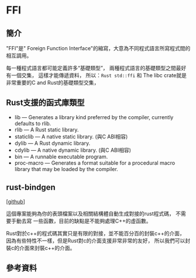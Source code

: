 # FFI

## 簡介

"FFI"是" Foreign Function Interface"的縮寫，大意為不同程式語言所寫程式間的相互調用。

每一種程式語言都可能定義許多“基礎類型”， 兩種程式語言的基礎類型之間最好有一個交集， 這樣才能傳遞資料， 所以：`Rust std::ffi` 和 The libc crate就是非常重要的C and Rust的基礎類型交集，

## Rust支援的函式庫類型

* lib — Generates a library kind preferred by the compiler, currently defaults to rlib.&#x20;
* rlib — A Rust static library.&#x20;
* staticlib — A native static library. (與C ABI相容)
* dylib — A Rust dynamic library.&#x20;
* cdylib — A native dynamic library.  (與C ABI相容)
* bin — A runnable executable program.&#x20;
* proc-macro — Generates a format suitable for a procedural macro library that may be loaded by the compiler.

## rust-bindgen

\[[github](https://github.com/rust-lang/rust-bindgen)]

這個專案能夠為你的表頭檔案以及相關結構體自動生成對接的rust程式碼， 不需要手動去寫 一些函數，目前的缺點是不能夠處理C++的虛函數。

Rust對於c++的程式碼其實只是有限的對接，並不能百分百的封裝c++的介面， 因為有些特性不一樣，但是Rust對c的介面支援非常非常的友好， 所以我們可以封裝c的介面來封裝c++的介面。

## 參考資料


